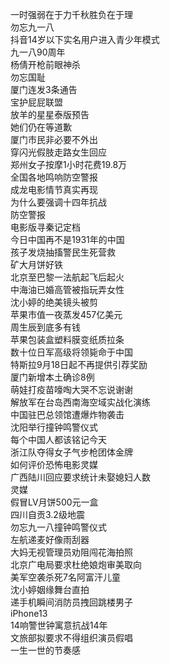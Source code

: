 一时强弱在于力千秋胜负在于理  
勿忘九一八  
抖音14岁以下实名用户进入青少年模式  
九一八90周年  
杨倩开枪前眼神杀  
勿忘国耻  
厦门连发3条通告  
宝护屁屁联盟  
放羊的星星泰版预告  
她们仍在等道歉  
厦门市民非必要不外出  
穿闪光假肢走路女生回应  
郑州女子按摩1小时花费19.8万  
全国各地鸣响防空警报  
成龙电影情节真实再现  
为什么要强调十四年抗战  
防空警报  
电影版寻秦记定档  
今日中国再不是1931年的中国  
孩子发烧抽搐警民生死营救  
矿大月饼好铁  
北京至巴黎一法航起飞后起火  
中海油已婚高管被指玩弄女性  
沈小婷的绝美镜头被剪  
苹果市值一夜蒸发457亿美元  
周生辰到底多有钱  
苹果包装盒塑料膜变纸质拉条  
数十位日军高级将领毙命于中国  
特斯拉9月18日起不再提供引荐奖励  
厦门新增本土确诊8例  
萌娃打疫苗嚎啕大哭不忘说谢谢  
解放军在台岛西南海空域实战化演练  
中国驻巴总领馆遭爆炸物袭击  
沈阳举行撞钟鸣警仪式  
每个中国人都该铭记今天  
浙江队夺得女子气步枪团体金牌  
如何评价恐怖电影灵媒  
广西陆川回应要求统计未娶媳妇人数  
灵媒  
假冒LV月饼500元一盒  
四川自贡3.2级地震  
勿忘九一八撞钟鸣警仪式  
左航递麦好像雨刮器  
大妈无视管理员劝阻闯花海拍照  
北京广电局要求杜绝娘炮审美取向  
美军空袭杀死7名阿富汗儿童  
沈小婷姻缘舞台直拍  
递手机瞬间消防员拽回跳楼男子  
iPhone13  
14响警世钟寓意抗战14年  
文旅部拟要求不得组织演员假唱  
一生一世的节奏感  
